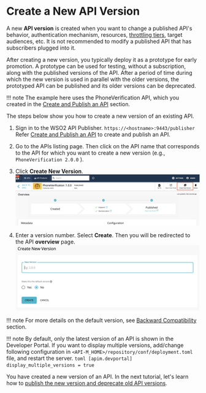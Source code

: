 # Create a New API Version

A new **API version** is created when you want to change a published API's behavior,
authentication mechanism, resources, [throttling tiers](../../../../Learn/RateLimiting/introducing-throttling-use-cases/),
target audiences, etc. It is not recommended to modify a published API that has subscribers plugged into it.

After creating a new version, you typically deploy it as a prototype for early promotion.
A prototype can be used for testing, without a subscription, along with the published versions of the API. After a period
of time during which the new version is used in parallel with the older versions, the prototyped API can be published
and its older versions can be deprecated.

!!! note
    The example here uses the PhoneVerification API, which you created in the
    [Create and Publish an API](../../../../Learn/Tutorials/create-and-publish-an-api/) section.

The steps below show you how to create a new version of an existing API.

1.  Sign in to the WSO2 API Publisher.
`https://<hostname>:9443/publisher` 
Refer [Create and Publish an API](../../../../Learn/Tutorials/create-and-publish-an-api/) to create and publish an API.

2.  Go to the APIs listing page. Then click on the API name that corresponds to the API for which you want to create a
new version (e.g., `PhoneVerification 2.0.0` ). 
                                        
3.  Click **Create New Version**.
   ![Create New Version button](../../../assets/img/Learn/create-new-version-button.png)

4.  Enter a version number. Select **Create**. Then you will be redirected to the API **overview** page. 
   ![Create New API Version](../../../assets/img/Learn/create-new-api-version.png)

!!! note
    For more details on the default version, 
    see [Backward Compatibility](../../../../Learn/DesignAPI/APIVersioning/backward-compatibility/) section.

!!! note
    By default, only the latest version of an API is shown in the Developer Portal. If you want to display multiple
    versions, add/change following configuration in `<API-M_HOME>/repository/conf/deployment.toml` file,
    and restart the server.
    ``` toml
       [apim.devportal]
       display_multiple_versions = true
    ```

You have created a new version of an API. In the next tutorial, let's learn how to
[publish the new version and deprecate old API versions](../../../../Learn/DesignAPI/APIVersioning/deprecate-the-old-version/).

